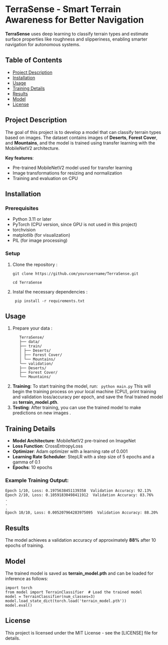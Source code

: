 # TerraSense - Smart Terrain Awareness for Better Navigation

**TerraSense** uses deep learning to classify terrain types and estimate surface properties like roughness and slipperiness, enabling smarter navigation for autonomous systems.

## Table of Contents

- [Project Description](#project-description)
- [Installation](#installation)
- [Usage](#usage)
- [Training Details](#training-details)
- [Results](#results)
- [Model](#model)
- [License](#license)

## Project Description

The goal of this project is to develop a model that can classify terrain types based on images. The dataset contains images of **Deserts**, **Forest Cover**, and **Mountains**, and the model is trained using transfer learning with the MobileNetV2 architecture.

**Key features**:

- Pre-trained MobileNetV2 model used for transfer learning
- Image transformations for resizing and normalization
- Training and evaluation on CPU

## Installation

### Prerequisites

- Python 3.11 or later
- PyTorch (CPU version, since GPU is not used in this project)
- torchvision
- matplotlib (for visualization)
- PIL (for image processing)

### Setup

1. Clone the repository :

   `git clone https://github.com/yourusername/TerraSense.git`

   `cd TerraSense`

2. Instal the necessary dependencies :

   ` pip install -r requirements.txt`

## Usage

1. Prepare your data :
   ```
      TerraSense/
      ├── data/
      ├── train/
      │ ├── Deserts/
      │ ├── Forest Cover/
      │ └── Mountains/
      └── validation/
      ├── Deserts/
      ├── Forest Cover/
      └── Mountains/
   ```
2. **Training**: To start training the model, run: ` python main.py`
   This will begin the training process on your local machine (CPU), print training and validation loss/accuracy per epoch, and save the final trained model as **terrain_model.pth**.
3. **Testing**: After training, you can use the trained model to make predictions on new images .

## Training Details

- **Model Architecture**: MobileNetV2 pre-trained on ImageNet
- **Loss Function**: CrossEntropyLoss
- **Optimizer**: Adam optimizer with a learning rate of 0.001
- **Learning Rate Scheduler**: StepLR with a step size of 5 epochs and a gamma of 0.1
- **Epochs**: 10 epochs

### Example Training Output:

```
Epoch 1/10, Loss: 0.1975638451139358  Validation Accuracy: 92.13%
Epoch 2/10, Loss: 0.10591830498411912  Validation Accuracy: 83.76%
.
.
.
Epoch 10/10, Loss: 0.005207964283975095  Validation Accuracy: 88.20%
```

## Results

The model achieves a validation accuracy of approximately **88%** after 10 epochs of training.

## Model

The trained model is saved as **terrain_model.pth** and can be loaded for inference as follows:

```
import torch
from model import TerrainClassifier  # Load the trained model
model = TerrainClassifier(num_classes=3)
model.load_state_dict(torch.load('terrain_model.pth'))
model.eval()
```

## License

This project is licensed under the MIT License - see the [LICENSE] file for details.
